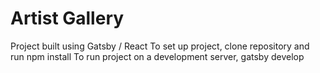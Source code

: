 # Artist Gallery
Project built using Gatsby / React
To set up project, clone repository and run
npm install
To run project on a development server,
gatsby develop
